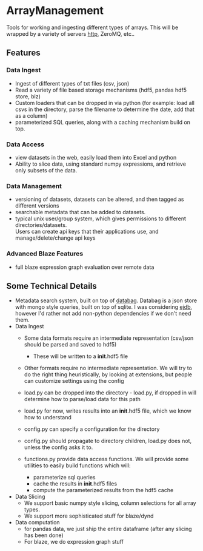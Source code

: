 ArrayManagement
===============

Tools for working and ingesting different types of arrays.  This will be wrapped by a variety of servers 
[http](https://github.com/ContinuumIO/blaze-web), ZeroMQ, etc..


## Features

### Data Ingest

- Ingest of different types of txt files (csv, json)
- Read a variety of file based storage mechanisms (hdf5, pandas hdf5 store, blz)
- Custom loaders that can be dropped in via python 
  (for example: load all csvs in the directory, parse the filename to determine the date, add that as a column)
- parameterized SQL queries, along with a caching mechanism build on top.

### Data Access 
- view datasets in the web, easily load them into Excel and python
- Ability to slice data, using standard numpy expressions, and retrieve only subsets of the data.

### Data Management
- versioning of datasets, datasets can be altered, and then tagged as different versions
- searchable metadata that can be added to datasets.
- typical unix user/group system, which gives permissions to different directories/datasets.  
  Users can create api keys that their applications use, and manage/delete/change api keys

### Advanced Blaze Features
- full blaze expression graph evaluation over remote data

## Some Technical Details
- Metadata search system, built on top of [databag](https://github.com/nod/databag).  Databag is a json
  store with mongo style queries, built on top of sqlite.  I was considering [ejdb](http://ejdb.org/), however
  I'd rather not add non-python dependencies if we don't need them.
- Data Ingest
  - Some data formats require an intermediate representation (csv/json should be parsed and saved to hdf5)
    - These will be written to a __init__.hdf5 file 

  - Other formats require no intermediate representation.  We will try to do the right thing heuristically, by 
    looking at extensions, but people can customize settings using the config
  - load.py can be dropped into the directory - load.py, if dropped in will determine how to parse/load data for this path
  - load.py for now, writes results into an __init__.hdf5 file, which we know how to understand
  - config.py can specify a configuration for the directory
  - config.py should propagate to directory children, load.py does not, unless the config asks it to.
  - functions.py provide data access functions.  We will provide some utilities to easily build functions which will:
    - parameterize sql queries
    - cache the results in __init__.hdf5 files
    - compute the parameterized results from the hdf5 cache
- Data Slicing
  - We support basic numpy style slicing, column selections for all array types.  
  - We support more sophisticated stuff for blaze/dynd
- Data computation
  - for pandas data, we just ship the entire dataframe (after any slicing has been done)
  - For blaze, we do expression graph stuff
